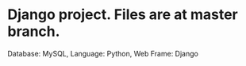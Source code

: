 # Django project. Files are at master branch.

Database: MySQL, 
Language: Python, 
Web Frame: Django
